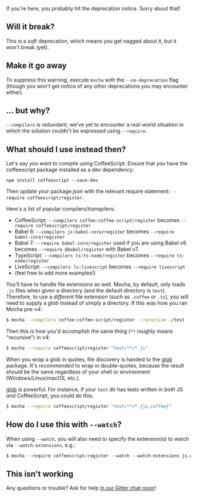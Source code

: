 If you're here, you probably hit the deprecation notice. Sorry about that!

## Will it break?

This is a _soft_ deprecation, which means you get nagged about it, but it won't break (yet).

## Make it go away

To suppress this warning, execute `mocha` with the `--no-deprecation` flag (though you won't get notice of any _other_ deprecations you may encounter either).

## ... but why?

`--compilers` is redundant; we've yet to encounter a real-world situation in which the solution couldn't be expressed using `--require`.

## What should I use instead then?

Let's say you want to compile using CoffeeScript. Ensure that you have the coffeescript package installed as a dev dependency:

`npm install coffeescript --save-dev`

Then update your package.json with the relevant require statement: `--require coffeescript/register`.

Here's a list of popular compilers/transpilers:

- CoffeeScript: `--compilers coffee:coffee-script/register` becomes `--require coffeescript/register`
- Babel 6: `--compilers js:babel-core/register` becomes `--require babel-core/register`
- Babel 7: `--require babel-core/register` used if you are using Babel v6 becomes `--require @babel/register` with Babel v7.
- TypeScript: `--compilers ts:ts-node/register` becomes `--require ts-node/register`
- LiveScript: `--compilers ls:livescript` becomes `--require livescript`
- (feel free to add more examples!)

You'll have to handle file extensions as well. Mocha, by default, only loads `.js` files when given a directory (and the default directory is `test`). Therefore, to use a _different_ file extension (such as `.coffee` or `.ts`), you will need to supply a _glob_ instead of simply a directory. If this was how you ran Mocha pre-v4:

```bash
$ mocha --compilers coffee:coffee-script/register --recursive ./test
```

Then this is how you'd accomplish the same thing (`**` roughly means "recursive") in v4:

```bash
$ mocha --require coffeescript/register "test/**/*.js"
```

When you wrap a glob in quotes, file discovery is handed to the [glob](https://npm.im/glob) package.
It's _recommended_ to wrap in double-quotes, because the result should be the same regardless of your shell or environment (Windows/Linux/macOS, etc.).

[glob](https://npm.im/glob) is powerful. For instance, if your `test` dir has tests written in _both_ JS _and_ CoffeeScript, you could do this:

```bash
$ mocha --require coffeescript/register "test/**/*.{js,coffee}"
```

## How do I use this with `--watch`?

When using `--watch`, you will also need to specify the extension(s) to watch via `--watch-extensions`, e.g.:

```js
$ mocha --require coffeescript/register --watch --watch-extensions js,coffee "test/**/*.{js,coffee}"
```

## This isn't working

Any questions or trouble? Ask for help [in our Gitter chat room](https://gitter.im/mochajs/mocha)!
